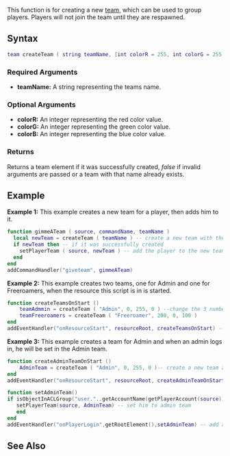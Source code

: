 This function is for creating a new [team](/team.md "wikilink"), which can be used to group players. Players will not join the team until they are respawned.

Syntax
------

``` lua
team createTeam ( string teamName, [int colorR = 255, int colorG = 255, int colorB = 255] )
```

### Required Arguments

-   **teamName:** A string representing the teams name.

### Optional Arguments

-   **colorR:** An integer representing the red color value.
-   **colorG:** An integer representing the green color value.
-   **colorB:** An integer representing the blue color value.

### Returns

Returns a team element if it was successfully created, *false* if invalid arguments are passed or a team with that name already exists.

Example
-------

**Example 1:** This example creates a new team for a player, then adds him to it.

``` lua
function gimmeATeam ( source, commandName, teamName )
  local newTeam = createTeam ( teamName ) -- create a new team with the specified name
  if newTeam then -- if it was successfully created
    setPlayerTeam ( source, newTeam ) -- add the player to the new team
  end
end
addCommandHandler("giveteam", gimmeATeam)
```

**Example 2:** This example creates two teams, one for Admin and one for Freeroamers, when the resource this script is in is started.

``` lua
function createTeamsOnStart ()
    teamAdmmin = createTeam ( "Admin", 0, 255, 0 ) --change the 3 numbers(0,255,0), the first number is ColourR, the second is ColourG, and the last one is ColourB
    teamFreeroamers = createTeam ( "Freeroamer", 200, 0, 100 )
end
addEventHandler("onResourceStart", resourceRoot, createTeamsOnStart) --we attach the function to this resource's root element
```

**Example 3:** This example creates a team for Admin and when an admin logs in, he will be set in the Admin team.

``` lua
function createAdminTeamOnStart ()
    AdminTeam = createTeam ( "Admin", 0, 255, 0 )-- create a new team and name it 'Admin'
end
addEventHandler("onResourceStart", resourceRoot, createAdminTeamOnStart) -- add an event handler

function setAdminTeam()
if isObjectInACLGroup("user."..getAccountName(getPlayerAccount(source)), aclGetGroup("Admin")) then -- if he is admin
   setPlayerTeam(source, AdminTeam) -- set him to admin team
   end
end
addEventHandler("onPlayerLogin",getRootElement(),setAdminTeam) -- add an event handler
```

See Also
--------
